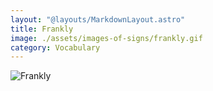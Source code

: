 ```yaml
---
layout: "@layouts/MarkdownLayout.astro"
title: Frankly
image: ./assets/images-of-signs/frankly.gif
category: Vocabulary
---
```


![Frankly](@signs/frankly.gif)
